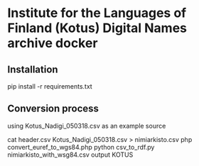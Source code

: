 # Institute for the Languages of Finland (Kotus) Digital Names archive docker


## Installation

pip install -r requirements.txt

## Conversion process

using Kotus_Nadigi_050318.csv as an example source

cat header.csv Kotus_Nadigi_050318.csv > nimiarkisto.csv
php convert_euref_to_wgs84.php
python csv_to_rdf.py nimiarkisto_with_wsg84.csv output KOTUS
